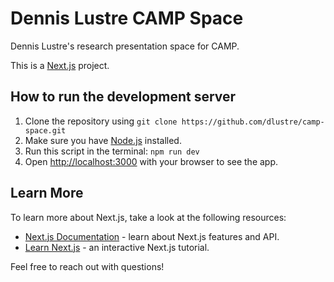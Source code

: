 # Dennis Lustre CAMP Space

Dennis Lustre's research presentation space for CAMP.

This is a [Next.js](https://nextjs.org/) project.

## How to run the development server

1. Clone the repository using `git clone https://github.com/dlustre/camp-space.git`
2. Make sure you have [Node.js](https://nodejs.org/en) installed.
3. Run this script in the terminal: `npm run dev`
4. Open [http://localhost:3000](http://localhost:3000) with your browser to see the app.

## Learn More

To learn more about Next.js, take a look at the following resources:

- [Next.js Documentation](https://nextjs.org/docs) - learn about Next.js features and API.
- [Learn Next.js](https://nextjs.org/learn) - an interactive Next.js tutorial.

Feel free to reach out with questions!

